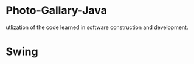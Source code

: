 # Photo-Gallary-Java
utlization of the code learned in software construction and development.
<h1>Swing</h1>
